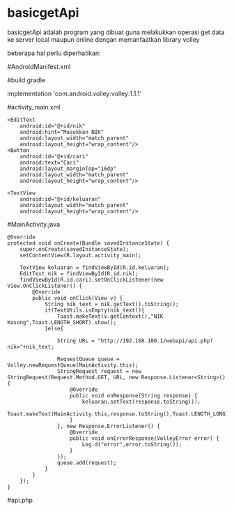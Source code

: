 # basicgetApi

basicgetApi adalah program yang dibuat guna melakukkan operasi get data ke server local maupun online dengan memanfaatkan library volley

beberapa hal perlu diperhatikan:

#AndroidManifest.xml
 
<uses-permission android:name="android.permission.INTERNET" />

#build.gradle

implementation 'com.android.volley:volley:1.1.1'


#activity_main.xml

<?xml version="1.0" encoding="utf-8"?>
<LinearLayout xmlns:android="http://schemas.android.com/apk/res/android"
    xmlns:app="http://schemas.android.com/apk/res-auto"
    xmlns:tools="http://schemas.android.com/tools"
    android:orientation="vertical"
    android:padding="16dp"
    android:layout_width="match_parent"
    android:layout_height="match_parent"
    tools:context=".MainActivity">

    <EditText
        android:id="@+id/nik"
        android:hint="Masukkan NIK"
        android:layout_width="match_parent"
        android:layout_height="wrap_content"/>
    <Button
        android:id="@+id/cari"
        android:text="Cari"
        android:layout_marginTop="16dp"
        android:layout_width="match_parent"
        android:layout_height="wrap_content"/>

    <TextView
        android:id="@+id/keluaran"
        android:layout_width="match_parent"
        android:layout_height="wrap_content"/>

</LinearLayout>


#MainActivity.java


    @Override
    protected void onCreate(Bundle savedInstanceState) {
        super.onCreate(savedInstanceState);
        setContentView(R.layout.activity_main);

        TextView keluaran = findViewById(R.id.keluaran);
        EditText nik = findViewById(R.id.nik);
        findViewById(R.id.cari).setOnClickListener(new View.OnClickListener() {
            @Override
            public void onClick(View v) {
                String nik_text = nik.getText().toString();
                if(TextUtils.isEmpty(nik_text)){
                    Toast.makeText(v.getContext(),"NIK Kosong",Toast.LENGTH_SHORT).show();
                }else{

                    String URL = "http://192.168.100.1/webapi/api.php?nik="+nik_text;

                    RequestQueue queue = Volley.newRequestQueue(MainActivity.this);
                    StringRequest request = new StringRequest(Request.Method.GET, URL, new Response.Listener<String>() {
                        @Override
                        public void onResponse(String response) {
                            keluaran.setText(response.toString());
                            Toast.makeText(MainActivity.this,response.toString(),Toast.LENGTH_LONG).show();
                        }
                    }, new Response.ErrorListener() {
                        @Override
                        public void onErrorResponse(VolleyError error) {
                            Log.d("error",error.toString());
                        }
                    });
                    queue.add(request);
                }
            }
        });
    }


#api.php

<?php

$nik = $_GET['nik'];

//silahkah di kreasi di hubungkan ke database mysql

$data = array();
if($nik == "1111"){

    $data['response'] = true;
    $data['nama'] = "eko";
    $data['alamat'] = "lampung";


}else{
    $data['response'] = false;
    

}

header('Content-Type: application/json');
echo json_encode($data);

